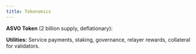 ```yaml
---
title: Tokenomics
---
```



**ASVO Token** (2 billion supply, deflationary):

**Utilities:** Service payments, staking, governance, relayer rewards, collateral for validators.
